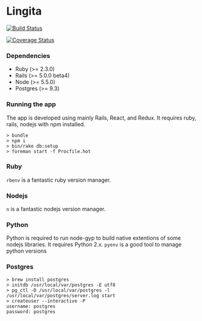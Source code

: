 # Lingita

[![Build Status](https://travis-ci.org/nicecab/lingita.svg?branch=master)](https://travis-ci.org/nicecab/lingita)

[![Coverage Status](https://coveralls.io/repos/github/nicecab/lingita/badge.svg?branch=master)](https://coveralls.io/github/nicecab/lingita?branch=master)

### Dependencies

* Ruby (>= 2.3.0)
* Rails (>= 5.0.0 beta4)
* Node (>= 5.5.0)
* Postgres (>= 9.3)

### Running the app

The app is developed using mainly Rails, React, and Redux. It requires ruby, rails, nodejs with npm installed.

```
> bundle
> npm i
> bin/rake db:setup
> foreman start -f Procfile.hot
```

### Ruby

`rbenv` is a fantastic ruby version manager.

### Nodejs

`n` is a fantastic nodejs version manager.

### Python

Python is required to run node-gyp to build native extentions of some nodejs libraries. It requires Python 2.x.
`pyenv` is a good tool to manage python versions

### Postgres

```
> brew install postgres
> initdb /usr/local/var/postgres -E utf8
> pg_ctl -D /usr/local/var/postgres -l /usr/local/var/postgres/server.log start
> createuser --interactive -P
username: postgres
password: postgres
```
